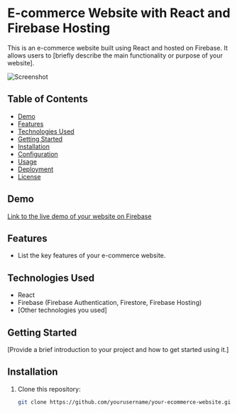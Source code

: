 # E-commerce Website with React and Firebase Hosting

This is an e-commerce website built using React and hosted on Firebase. It allows users to [briefly describe the main functionality or purpose of your website].

![Screenshot](Screenshot (8))

## Table of Contents
- [Demo](#demo)
- [Features](#features)
- [Technologies Used](#technologies-used)
- [Getting Started](#getting-started)
- [Installation](#installation)
- [Configuration](#configuration)
- [Usage](#usage)
- [Deployment](#deployment)
- [License](#license)

## Demo
[Link to the live demo of your website on Firebase]([https://your-website.firebaseapp.com](https://e-challange-312003.web.app/))



## Features
- List the key features of your e-commerce website.

## Technologies Used
- React
- Firebase (Firebase Authentication, Firestore, Firebase Hosting)
- [Other technologies you used]

## Getting Started
[Provide a brief introduction to your project and how to get started using it.]

## Installation
1. Clone this repository:

   ```bash
   git clone https://github.com/yourusername/your-ecommerce-website.git
